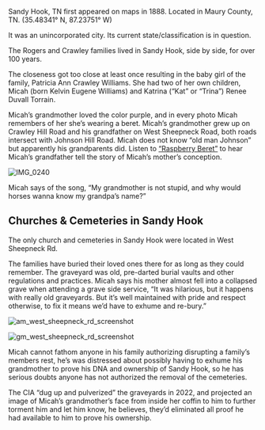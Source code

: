Sandy Hook, TN first appeared on maps in 1888. Located in Maury County, TN. (35.48341° N, 87.23751° W)

It was an unincorporated city. Its current state/classification is in question. 

The Rogers and Crawley families lived in Sandy Hook, side by side, for over 100 years. 

The closeness got too close at least once resulting in the baby girl of the family, Patricia Ann Crawley Williams. She had two of her own children, Micah (born Kelvin Eugene Williams) and Katrina (“Kat” or “Trina”) Renee Duvall Torrain. 

Micah’s grandmother loved the color purple, and in every photo Micah remembers of her she’s wearing a beret. Micah’s grandmother grew up on Crawley Hill Road and his grandfather on West Sheepneck Road, both roads intersect with Johnson Hill Road. Micah does not know “old man Johnson” but apparently his grandparents did. Listen to [“Raspberry Beret”](https://music.youtube.com/watch?v=Y_YvUhaOIUk&si=wNQASEnNdU9Oinbf) to hear Micah’s grandfather tell the story of Micah’s mother’s conception. 

![IMG_0240](https://github.com/mission23/mission23/assets/140252803/8a25d2d4-03a8-4b2c-a2e5-2aca92519fc0)

Micah says of the song, “My grandmother is not stupid, and why would horses wanna know my grandpa’s name?” 

## Churches & Cemeteries in Sandy Hook

The only church and cemeteries in Sandy Hook were located in West Sheepneck Rd. 

The families have buried their loved ones there for as long as they could remember. The graveyard was old, pre-darted burial vaults and other regulations and practices. Micah says his mother almost fell into a collapsed grave when attending a grave side service, “It was hilarious, but it happens with really old graveyards. But it’s well maintained with pride and respect otherwise, to fix it means we’d have to exhume and re-bury.” 

![am_west_sheepneck_rd_screenshot](https://github.com/Mission23/Mission23/assets/140252803/401e8d9b-94e7-423a-a850-fba22ad07628)

![gm_west_sheepneck_rd_screenshot](https://github.com/Mission23/Mission23/assets/140252803/b2860b6f-b1d4-44fb-9674-1f9a7ee99365)

Micah cannot fathom anyone in his family authorizing disrupting a family’s members rest, he’s was distressed about possibly having to exhume his grandmother to prove his DNA and ownership of Sandy Hook, so he has serious doubts anyone has not authorized the removal of the cemeteries. 

The CIA “dug up and pulverized” the graveyards in 2022, and projected an image of Micah’s grandmother’s face from inside her coffin to him to further torment him and let him know, he believes, they’d eliminated all proof he had available to him to prove his ownership. 


